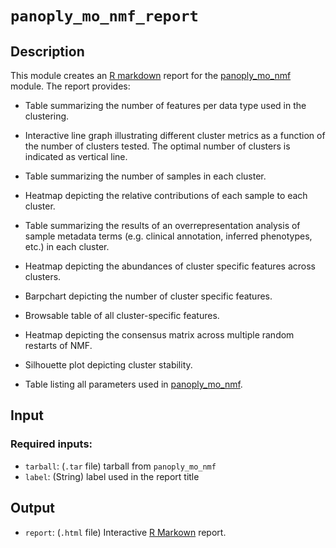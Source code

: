# ```panoply_mo_nmf_report```

## Description

This module creates an [R markdown](https://rmarkdown.rstudio.com/) report for the [panoply_mo_nmf](https://github.com/broadinstitute/PANOPLY/wiki/Data-Analysis-Modules%3A-panoply_mo_nmf) module. The report provides:

* Table summarizing the number of features per data type used in the clustering.

* Interactive line graph illustrating different cluster metrics as a function of the number of clusters tested. The optimal number of clusters is indicated as vertical line.

* Table summarizing the number of samples in each cluster.

* Heatmap depicting the relative contributions of each sample to each cluster.

* Table summarizing the results of an overrepresentation analysis of sample metadata terms (e.g. clinical annotation, inferred phenotypes, etc.) in each cluster. 

* Heatmap depicting the abundances of cluster specific features across clusters.

* Barpchart depicting the number of cluster specific features.

* Browsable table of all cluster-specific features.

* Heatmap depicting the consensus matrix across multiple random restarts of NMF.

* Silhouette plot depicting cluster stability.

* Table listing all parameters used in [panoply_mo_nmf](https://github.com/broadinstitute/PANOPLY/wiki/Data-Analysis-Modules%3A-panoply_mo_nmf).

## Input

### Required inputs:
* ```tarball```: (`.tar` file) tarball from ```panoply_mo_nmf```
* ```label```: (String) label used in the report title


## Output

* ```report```: (`.html` file) Interactive [R Markown](https://rmarkdown.rstudio.com/) report.
